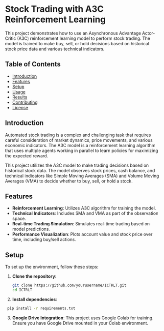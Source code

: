 # Stock Trading with A3C Reinforcement Learning

This project demonstrates how to use an Asynchronous Advantage Actor-Critic (A3C) reinforcement learning model to perform stock trading. The model is trained to make buy, sell, or hold decisions based on historical stock price data and various technical indicators.

## Table of Contents
- [Introduction](#introduction)
- [Features](#features)
- [Setup](#setup)
- [Usage](#usage)
- [Results](#results)
- [Contributing](#contributing)
- [License](#license)

## Introduction
Automated stock trading is a complex and challenging task that requires careful consideration of market dynamics, price movements, and various economic indicators. The A3C model is a reinforcement learning algorithm that uses multiple agents working in parallel to learn policies for maximizing the expected reward.

This project utilizes the A3C model to make trading decisions based on historical stock data. The model observes stock prices, cash balance, and technical indicators like Simple Moving Averages (SMA) and Volume Moving Averages (VMA) to decide whether to buy, sell, or hold a stock.

## Features
- **Reinforcement Learning**: Utilizes A3C algorithm for training the model.
- **Technical Indicators**: Includes SMA and VMA as part of the observation space.
- **Real-time Trading Simulation**: Simulates real-time trading based on model predictions.
- **Performance Visualization**: Plots account value and stock price over time, including buy/sell actions.

## Setup
To set up the environment, follow these steps:

1. **Clone the repository**:
   ```bash
   git clone https://github.com/yourusername/ICTRLT.git
   cd ICTRLT

2. **Install dependencies**:
```bash
 pip install -r requirements.txt
```

3. **Google Drive Integration**:
This project uses Google Colab for training. Ensure you have Google Drive mounted in your Colab environment.
